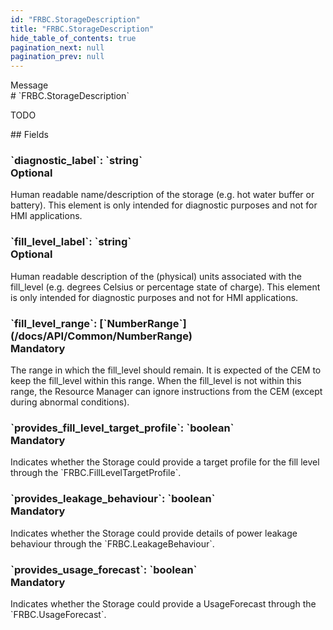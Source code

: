 ```yaml
---
id: "FRBC.StorageDescription"
title: "FRBC.StorageDescription"
hide_table_of_contents: true
pagination_next: null
pagination_prev: null
---
```


<div style={{ display: "flex", flexDirection: "row", alignItems: "start", justifyContent: "center" }}>
<div style={{ flexBasis: "35rem", flexGrow: "0", minWidth: "0" }}>
<div style={{ marginLeft: "1rem", marginBottom: "2rem" }}>
<div class="api-title">
<div style={{ width: "fit-content", fontWeight: 500, color: "gray" }}>
Message
</div>
# `FRBC.StorageDescription`
</div>


TODO

</div>

<div style={{ marginLeft: "1rem" }}>
## Fields
</div>
<div class="field-card">
<h3>`diagnostic_label`: <span className="type-link">`string`</span> <div style={{ float: "right", color: "#888888", fontSize: '10pt', fontWeight: "400" }}>Optional</div></h3>
Human readable name/description of the storage (e.g. hot water buffer or battery). This element is only intended for diagnostic purposes and not for HMI applications.

</div>
<div class="field-card">
<h3>`fill_level_label`: <span className="type-link">`string`</span> <div style={{ float: "right", color: "#888888", fontSize: '10pt', fontWeight: "400" }}>Optional</div></h3>
Human readable description of the (physical) units associated with the fill_level (e.g. degrees Celsius or percentage state of charge). This element is only intended for diagnostic purposes and not for HMI applications.

</div>
<div class="field-card">
<h3>`fill_level_range`: <span className="type-link">[`NumberRange`](/docs/API/Common/NumberRange)</span> <div style={{ float: "right", color: "#888888", fontSize: '10pt', fontWeight: "400" }}>Mandatory</div></h3>
The range in which the fill_level should remain. It is expected of the CEM to keep the fill_level within this range. When the fill_level is not within this range, the Resource Manager can ignore instructions from the CEM (except during abnormal conditions). 

</div>
<div class="field-card">
<h3>`provides_fill_level_target_profile`: <span className="type-link">`boolean`</span> <div style={{ float: "right", color: "#888888", fontSize: '10pt', fontWeight: "400" }}>Mandatory</div></h3>
Indicates whether the Storage could provide a target profile for the fill level through the `FRBC.FillLevelTargetProfile`.

</div>
<div class="field-card">
<h3>`provides_leakage_behaviour`: <span className="type-link">`boolean`</span> <div style={{ float: "right", color: "#888888", fontSize: '10pt', fontWeight: "400" }}>Mandatory</div></h3>
Indicates whether the Storage could provide details of power leakage behaviour through the `FRBC.LeakageBehaviour`.

</div>
<div class="field-card">
<h3>`provides_usage_forecast`: <span className="type-link">`boolean`</span> <div style={{ float: "right", color: "#888888", fontSize: '10pt', fontWeight: "400" }}>Mandatory</div></h3>
Indicates whether the Storage could provide a UsageForecast through the `FRBC.UsageForecast`.

</div>
</div>
</div>